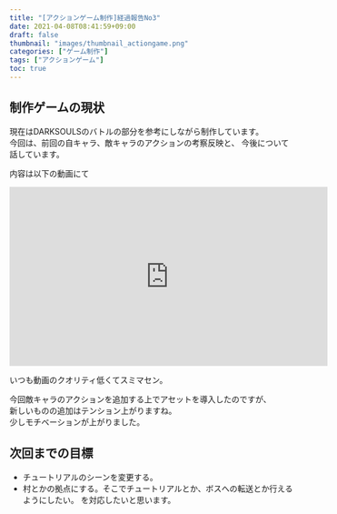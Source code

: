```yaml
---
title: "[アクションゲーム制作]経過報告No3"
date: 2021-04-08T08:41:59+09:00
draft: false
thumbnail: "images/thumbnail_actiongame.png"
categories: ["ゲーム制作"]
tags: ["アクションゲーム"]
toc: true
---
```


## 制作ゲームの現状  
現在はDARKSOULSのバトルの部分を参考にしながら制作しています。  
今回は、前回の自キャラ、敵キャラのアクションの考察反映と、
今後について話しています。
  
内容は以下の動画にて  
<iframe width="560" height="315" src="https://www.youtube.com/embed/eFs-Gy9E8P4" frameborder="0" allow="accelerometer; autoplay; clipboard-write; encrypted-media; gyroscope; picture-in-picture" allowfullscreen></iframe>  


いつも動画のクオリティ低くてスミマセン。  
  
今回敵キャラのアクションを追加する上でアセットを導入したのですが、  
新しいものの追加はテンション上がりますね。  
少しモチベーションが上がりました。  

## 次回までの目標
- チュートリアルのシーンを変更する。
- 村とかの拠点にする。そこでチュートリアルとか、ボスへの転送とか行えるようにしたい。
を対応したいと思います。  

